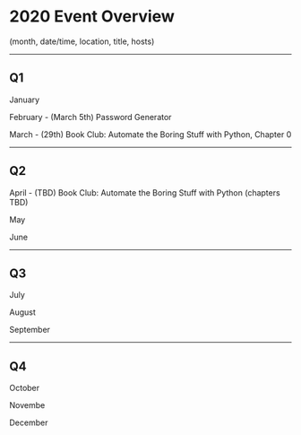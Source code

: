 # 2020 Event Overview

(month, date/time, location, title, hosts)

---

## Q1

January

February - (March 5th) Password Generator

March - (29th) Book Club: Automate the Boring Stuff with Python, Chapter 0

---

## Q2

April - (TBD) Book Club: Automate the Boring Stuff with Python (chapters TBD)

May

June

---

## Q3

July

August

September

---

## Q4

October

Novembe

December
